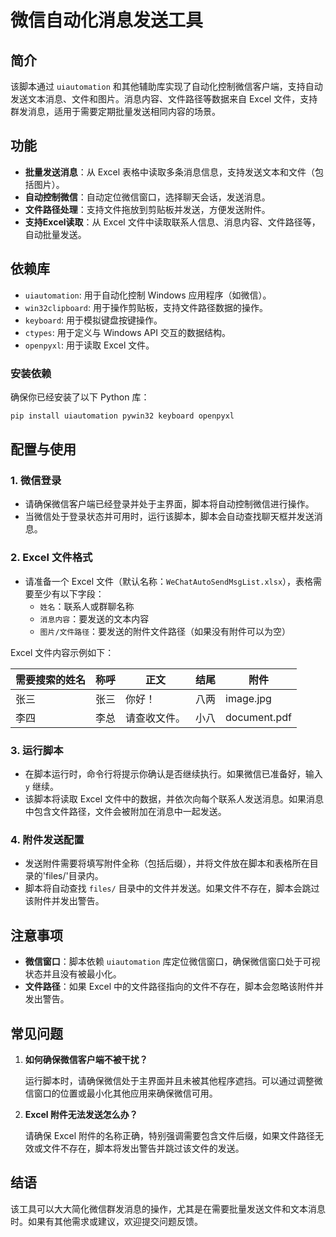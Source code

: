 # 微信自动化消息发送工具

## 简介

该脚本通过 `uiautomation` 和其他辅助库实现了自动化控制微信客户端，支持自动发送文本消息、文件和图片。消息内容、文件路径等数据来自 Excel 文件，支持群发消息，适用于需要定期批量发送相同内容的场景。

## 功能

- **批量发送消息**：从 Excel 表格中读取多条消息信息，支持发送文本和文件（包括图片）。
- **自动控制微信**：自动定位微信窗口，选择聊天会话，发送消息。
- **文件路径处理**：支持文件拖放到剪贴板并发送，方便发送附件。
- **支持Excel读取**：从 Excel 文件中读取联系人信息、消息内容、文件路径等，自动批量发送。

## 依赖库

- `uiautomation`: 用于自动化控制 Windows 应用程序（如微信）。
- `win32clipboard`: 用于操作剪贴板，支持文件路径数据的操作。
- `keyboard`: 用于模拟键盘按键操作。
- `ctypes`: 用于定义与 Windows API 交互的数据结构。
- `openpyxl`: 用于读取 Excel 文件。

### 安装依赖

确保你已经安装了以下 Python 库：

```bash
pip install uiautomation pywin32 keyboard openpyxl
```

## 配置与使用

### 1. 微信登录

- 请确保微信客户端已经登录并处于主界面，脚本将自动控制微信进行操作。
- 当微信处于登录状态并可用时，运行该脚本，脚本会自动查找聊天框并发送消息。

### 2. Excel 文件格式

- 请准备一个 Excel 文件（默认名称：`WeChatAutoSendMsgList.xlsx`），表格需要至少有以下字段：
  - `姓名`：联系人或群聊名称
  - `消息内容`：要发送的文本内容
  - `图片/文件路径`：要发送的附件文件路径（如果没有附件可以为空）

Excel 文件内容示例如下：

| 需要搜索的姓名   | 称呼      | 正文      | 结尾      | 附件     |
| ------ | ------------- | ------------- | ------------- | ----------------- |
| 张三   | 张三 | 你好！  | 八两 | image.jpg   |
| 李四   | 李总 | 请查收文件。  | 小八 | document.pdf |

### 3. 运行脚本

- 在脚本运行时，命令行将提示你确认是否继续执行。如果微信已准备好，输入 `y` 继续。
- 该脚本将读取 Excel 文件中的数据，并依次向每个联系人发送消息。如果消息中包含文件路径，文件会被附加在消息中一起发送。

### 4. 附件发送配置

- 发送附件需要将填写附件全称（包括后缀），并将文件放在脚本和表格所在目录的'files/'目录内。
- 脚本将自动查找 `files/` 目录中的文件并发送。如果文件不存在，脚本会跳过该附件并发出警告。

## 注意事项

- **微信窗口**：脚本依赖 `uiautomation` 库定位微信窗口，确保微信窗口处于可视状态并且没有被最小化。
- **文件路径**：如果 Excel 中的文件路径指向的文件不存在，脚本会忽略该附件并发出警告。

## 常见问题

1. **如何确保微信客户端不被干扰？**

   运行脚本时，请确保微信处于主界面并且未被其他程序遮挡。可以通过调整微信窗口的位置或最小化其他应用来确保微信可用。

2. **Excel 附件无法发送怎么办？**

   请确保 Excel 附件的名称正确，特别强调需要包含文件后缀，如果文件路径无效或文件不存在，脚本将发出警告并跳过该文件的发送。

## 结语

该工具可以大大简化微信群发消息的操作，尤其是在需要批量发送文件和文本消息时。如果有其他需求或建议，欢迎提交问题反馈。
